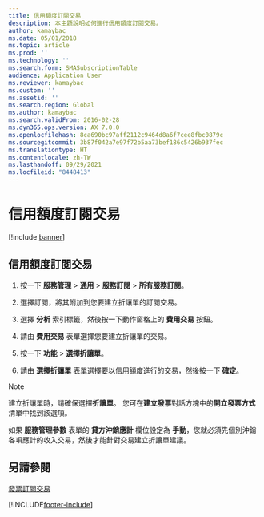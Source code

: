 ```yaml
---
title: 信用額度訂閱交易
description: 本主題說明如何進行信用額度訂閱交易。
author: kamaybac
ms.date: 05/01/2018
ms.topic: article
ms.prod: ''
ms.technology: ''
ms.search.form: SMASubscriptionTable
audience: Application User
ms.reviewer: kamaybac
ms.custom: ''
ms.assetid: ''
ms.search.region: Global
ms.author: kamaybac
ms.search.validFrom: 2016-02-28
ms.dyn365.ops.version: AX 7.0.0
ms.openlocfilehash: 8ca690bc97aff2112c9464d8a6f7cee8fbc0879c
ms.sourcegitcommit: 3b87f042a7e97f72b5aa73bef186c5426b937fec
ms.translationtype: HT
ms.contentlocale: zh-TW
ms.lasthandoff: 09/29/2021
ms.locfileid: "8448413"
---
```

# <a name="credit-subscription-transactions"></a>信用額度訂閱交易 

[!include [banner](../includes/banner.md)]


## <a name="credit-subscription-transactions"></a>信用額度訂閱交易

1.  按一下 **服務管理** \> **通用** \> **服務訂閱** \> **所有服務訂閱**。

2.  選擇訂閱，將其附加到您要建立折讓單的訂閱交易。

3.  選擇 **分析** 索引標籤，然後按一下動作窗格上的 **費用交易** 按鈕。

4.  請由 **費用交易** 表單選擇您要建立折讓單的交易。

5.  按一下 **功能** \> **選擇折讓單**。

6.  請由 **選擇折讓單** 表單選擇要以信用額度進行的交易，然後按一下 **確定**。


> [!NOTE]
> <P>建立折讓單時，請確保選擇<STRONG>折讓單</STRONG>。 您可在<STRONG>建立發票</STRONG>對話方塊中的<STRONG>開立發票方式</STRONG>清單中找到該選項。</P>

如果 **服務管理參數** 表單的 **貸方沖銷應計** 欄位設定為 **手動**，您就必須先個別沖銷各項應計的收入交易，然後才能針對交易建立折讓單建議。

## <a name="see-also"></a>另請參閱

[發票訂閱交易](invoice-subscription-transactions.md)


 


[!INCLUDE[footer-include](../../includes/footer-banner.md)]
